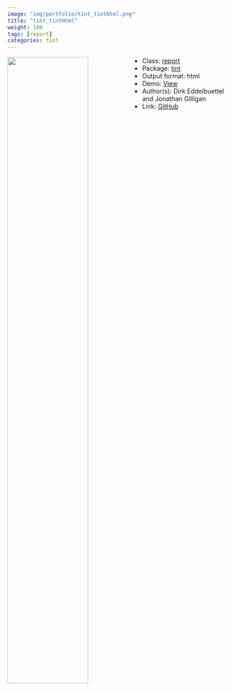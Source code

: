 ```yaml
---
image: "img/portfolio/tint_tintHtml.png"
title: "tint_tintHtml"
weight: 100
tags: [report]
categories: tint
---
```




<!--more-->

<a href="../../img/portfolio/tint_tintHtml.png"><img class = "jf-image-shadow" src="../../img/portfolio/tint_tintHtml.png" style="display: block; margin: auto;" width="60%"  align="left"></a>

- Class: [report](../../tags/report)
- Package: [tint](tint)
- Output format: html
- Demo: [View](https://eddelbuettel.github.io/tint/)
- Author(s): Dirk Eddelbuettel and Jonathan Gilligan
- Link: [GitHub](https://github.com/eddelbuettel/tint)


